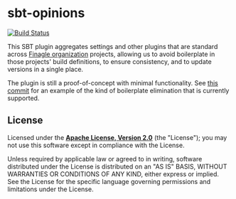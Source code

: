 # sbt-opinions

[![Build Status](https://img.shields.io/travis/travisbrown/sbt-opinions/master.svg)](https://travis-ci.org/travisbrown/sbt-opinions)

This SBT plugin aggregates settings and other plugins that are standard across
[Finagle organization](https://github.com/finagle/) projects, allowing us to
avoid boilerplate in those projects' build definitions, to ensure consistency,
and to update versions in a single place.

The plugin is still a proof-of-concept with minimal functionality. See [this
commit](https://github.com/travisbrown/finch/commit/35a46f1a8f9fa52f445670425c63fc05e4679cab)
for an example of the kind of boilerplate elimination that is currently
supported.

## License

Licensed under the **[Apache License, Version 2.0](http://www.apache.org/licenses/LICENSE-2.0)** (the "License");
you may not use this software except in compliance with the License.

Unless required by applicable law or agreed to in writing, software
distributed under the License is distributed on an "AS IS" BASIS,
WITHOUT WARRANTIES OR CONDITIONS OF ANY KIND, either express or implied.
See the License for the specific language governing permissions and
limitations under the License.

